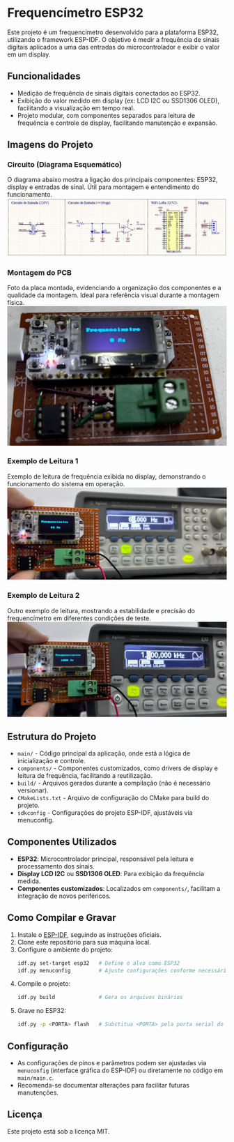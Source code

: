 # Frequencímetro ESP32

Este projeto é um frequencímetro desenvolvido para a plataforma ESP32, utilizando o framework ESP-IDF. O objetivo é medir a frequência de sinais digitais aplicados a uma das entradas do microcontrolador e exibir o valor em um display.

## Funcionalidades
- Medição de frequência de sinais digitais conectados ao ESP32.
- Exibição do valor medido em display (ex: LCD I2C ou SSD1306 OLED), facilitando a visualização em tempo real.
- Projeto modular, com componentes separados para leitura de frequência e controle de display, facilitando manutenção e expansão.

<!-- As funcionalidades acima permitem adaptar o projeto para diferentes tipos de sinais e displays, tornando-o versátil para aplicações didáticas e profissionais. -->


## Imagens do Projeto

### Circuito (Diagrama Esquemático)
O diagrama abaixo mostra a ligação dos principais componentes: ESP32, display e entradas de sinal. Útil para montagem e entendimento do funcionamento.
![Circuito - Diagrama Esquemático](result/circuito.jpg)

### Montagem do PCB
Foto da placa montada, evidenciando a organização dos componentes e a qualidade da montagem. Ideal para referência visual durante a montagem física.
![Montagem do PCB - Foto real](result/montagem%20pcb.jpg)

### Exemplo de Leitura 1
Exemplo de leitura de frequência exibida no display, demonstrando o funcionamento do sistema em operação.
![Exemplo de Leitura 1 - Display mostrando frequência](result/leitura%201.jpg)

### Exemplo de Leitura 2
Outro exemplo de leitura, mostrando a estabilidade e precisão do frequencímetro em diferentes condições de teste.
![Exemplo de Leitura 2 - Display mostrando frequência](result/leitura%202.jpg)

<!-- As imagens acima ajudam a ilustrar o funcionamento prático do projeto, desde o planejamento até a execução e testes. -->


## Estrutura do Projeto
- `main/` - Código principal da aplicação, onde está a lógica de inicialização e controle.
- `components/` - Componentes customizados, como drivers de display e leitura de frequência, facilitando a reutilização.
- `build/` - Arquivos gerados durante a compilação (não é necessário versionar).
- `CMakeLists.txt` - Arquivo de configuração do CMake para build do projeto.
- `sdkconfig` - Configurações do projeto ESP-IDF, ajustáveis via menuconfig.

## Componentes Utilizados
- **ESP32**: Microcontrolador principal, responsável pela leitura e processamento dos sinais.
- **Display LCD I2C** ou **SSD1306 OLED**: Para exibição da frequência medida.
- **Componentes customizados**: Localizados em `components/`, facilitam a integração de novos periféricos.

## Como Compilar e Gravar
1. Instale o [ESP-IDF](https://docs.espressif.com/projects/esp-idf/pt/latest/esp32/get-started/), seguindo as instruções oficiais.
2. Clone este repositório para sua máquina local.
3. Configure o ambiente do projeto:
   ```sh
   idf.py set-target esp32   # Define o alvo como ESP32
   idf.py menuconfig         # Ajuste configurações conforme necessário
   ```
4. Compile o projeto:
   ```sh
   idf.py build              # Gera os arquivos binários
   ```
5. Grave no ESP32:
   ```sh
   idf.py -p <PORTA> flash   # Substitua <PORTA> pela porta serial do seu dispositivo
   ```

## Configuração
- As configurações de pinos e parâmetros podem ser ajustadas via `menuconfig` (interface gráfica do ESP-IDF) ou diretamente no código em `main/main.c`.
- Recomenda-se documentar alterações para facilitar futuras manutenções.

## Licença
Este projeto está sob a licença MIT.

<!-- Dúvidas, sugestões ou contribuições são bem-vindas! -->


